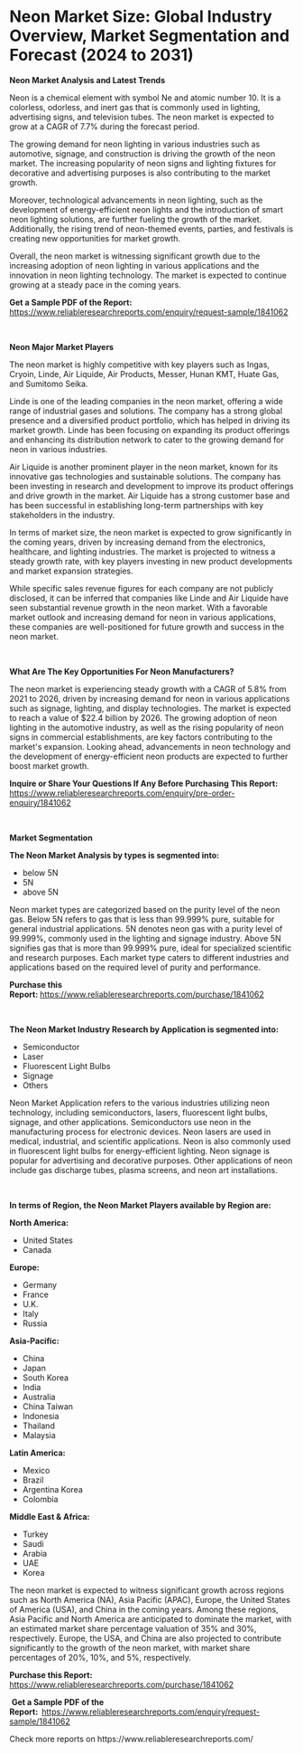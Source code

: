 <p><h1>Neon Market Size: Global Industry Overview, Market Segmentation and Forecast (2024 to 2031)</h1></p><p><strong>Neon Market Analysis and Latest Trends</strong></p>
<p><p>Neon is a chemical element with symbol Ne and atomic number 10. It is a colorless, odorless, and inert gas that is commonly used in lighting, advertising signs, and television tubes. The neon market is expected to grow at a CAGR of 7.7% during the forecast period.</p><p>The growing demand for neon lighting in various industries such as automotive, signage, and construction is driving the growth of the neon market. The increasing popularity of neon signs and lighting fixtures for decorative and advertising purposes is also contributing to the market growth.</p><p>Moreover, technological advancements in neon lighting, such as the development of energy-efficient neon lights and the introduction of smart neon lighting solutions, are further fueling the growth of the market. Additionally, the rising trend of neon-themed events, parties, and festivals is creating new opportunities for market growth.</p><p>Overall, the neon market is witnessing significant growth due to the increasing adoption of neon lighting in various applications and the innovation in neon lighting technology. The market is expected to continue growing at a steady pace in the coming years.</p></p>
<p><strong>Get a Sample PDF of the Report:&nbsp;</strong> <a href="https://www.reliableresearchreports.com/enquiry/request-sample/1841062">https://www.reliableresearchreports.com/enquiry/request-sample/1841062</a></p>
<p>&nbsp;</p>
<p><strong>Neon Major Market Players</strong></p>
<p><p>The neon market is highly competitive with key players such as Ingas, Cryoin, Linde, Air Liquide, Air Products, Messer, Hunan KMT, Huate Gas, and Sumitomo Seika.</p><p>Linde is one of the leading companies in the neon market, offering a wide range of industrial gases and solutions. The company has a strong global presence and a diversified product portfolio, which has helped in driving its market growth. Linde has been focusing on expanding its product offerings and enhancing its distribution network to cater to the growing demand for neon in various industries.</p><p>Air Liquide is another prominent player in the neon market, known for its innovative gas technologies and sustainable solutions. The company has been investing in research and development to improve its product offerings and drive growth in the market. Air Liquide has a strong customer base and has been successful in establishing long-term partnerships with key stakeholders in the industry.</p><p>In terms of market size, the neon market is expected to grow significantly in the coming years, driven by increasing demand from the electronics, healthcare, and lighting industries. The market is projected to witness a steady growth rate, with key players investing in new product developments and market expansion strategies.</p><p>While specific sales revenue figures for each company are not publicly disclosed, it can be inferred that companies like Linde and Air Liquide have seen substantial revenue growth in the neon market. With a favorable market outlook and increasing demand for neon in various applications, these companies are well-positioned for future growth and success in the neon market.</p></p>
<p>&nbsp;</p>
<p><strong>What Are The Key Opportunities For Neon Manufacturers?</strong></p>
<p><p>The neon market is experiencing steady growth with a CAGR of 5.8% from 2021 to 2026, driven by increasing demand for neon in various applications such as signage, lighting, and display technologies. The market is expected to reach a value of $22.4 billion by 2026. The growing adoption of neon lighting in the automotive industry, as well as the rising popularity of neon signs in commercial establishments, are key factors contributing to the market's expansion. Looking ahead, advancements in neon technology and the development of energy-efficient neon products are expected to further boost market growth.</p></p>
<p><strong>Inquire or Share Your Questions If Any Before Purchasing This Report:</strong> <a href="https://www.reliableresearchreports.com/enquiry/pre-order-enquiry/1841062">https://www.reliableresearchreports.com/enquiry/pre-order-enquiry/1841062</a></p>
<p>&nbsp;</p>
<p><strong>Market Segmentation</strong></p>
<p><strong>The Neon Market Analysis by types is segmented into:</strong></p>
<p><ul><li>below 5N</li><li>5N</li><li>above 5N</li></ul></p>
<p><p>Neon market types are categorized based on the purity level of the neon gas. Below 5N refers to gas that is less than 99.999% pure, suitable for general industrial applications. 5N denotes neon gas with a purity level of 99.999%, commonly used in the lighting and signage industry. Above 5N signifies gas that is more than 99.999% pure, ideal for specialized scientific and research purposes. Each market type caters to different industries and applications based on the required level of purity and performance.</p></p>
<p><strong>Purchase this Report:&nbsp;</strong><a href="https://www.reliableresearchreports.com/purchase/1841062">https://www.reliableresearchreports.com/purchase/1841062</a></p>
<p>&nbsp;</p>
<p><strong>The Neon Market Industry Research by Application is segmented into:</strong></p>
<p><ul><li>Semiconductor</li><li>Laser</li><li>Fluorescent Light Bulbs</li><li>Signage</li><li>Others</li></ul></p>
<p><p>Neon Market Application refers to the various industries utilizing neon technology, including semiconductors, lasers, fluorescent light bulbs, signage, and other applications. Semiconductors use neon in the manufacturing process for electronic devices. Neon lasers are used in medical, industrial, and scientific applications. Neon is also commonly used in fluorescent light bulbs for energy-efficient lighting. Neon signage is popular for advertising and decorative purposes. Other applications of neon include gas discharge tubes, plasma screens, and neon art installations.</p></p>
<p>&nbsp;</p>
<p><strong>In terms of Region, the Neon Market Players available by Region are:</strong></p>
<p>
    <p> <strong> North America: </strong>
        <ul>
            <li>United States</li>
            <li>Canada</li>
        </ul>
        </p> 
    <p> <strong> Europe: </strong>
        <ul>
            <li>Germany</li>
            <li>France</li>
            <li>U.K.</li>
            <li>Italy</li>
            <li>Russia</li>
        </ul>
        </p> 
    <p> <strong> Asia-Pacific: </strong>
        <ul>
            <li>China</li>
            <li>Japan</li>
            <li>South Korea</li>
            <li>India</li>
            <li>Australia</li>
            <li>China Taiwan</li>
            <li>Indonesia</li>
            <li>Thailand</li>
            <li>Malaysia</li>
        </ul>
        </p> 
    <p> <strong> Latin America: </strong>
        <ul>
            <li>Mexico</li>
            <li>Brazil</li>
            <li>Argentina Korea</li>
            <li>Colombia</li>
        </ul>
        </p> 
    <p> <strong> Middle East & Africa: </strong>
        <ul>
            <li>Turkey</li>
            <li>Saudi</li>
            <li>Arabia</li>
            <li>UAE</li>
            <li>Korea</li>
        </ul>
    </p>
    </p>
<p><p>The neon market is expected to witness significant growth across regions such as North America (NA), Asia Pacific (APAC), Europe, the United States of America (USA), and China in the coming years. Among these regions, Asia Pacific and North America are anticipated to dominate the market, with an estimated market share percentage valuation of 35% and 30%, respectively. Europe, the USA, and China are also projected to contribute significantly to the growth of the neon market, with market share percentages of 20%, 10%, and 5%, respectively.</p></p>
<p><strong>Purchase this Report: </strong><a href="https://www.reliableresearchreports.com/purchase/1841062">https://www.reliableresearchreports.com/purchase/1841062</a></p>
<p>&nbsp;<strong>Get a Sample PDF of the Report:&nbsp;&nbsp;</strong><a href="https://www.reliableresearchreports.com/enquiry/request-sample/1841062">https://www.reliableresearchreports.com/enquiry/request-sample/1841062</a></p>
<p><strong></strong></p>
<p>Check more reports on https://www.reliableresearchreports.com/</p>